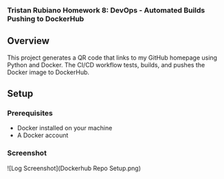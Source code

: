 ### Tristan Rubiano Homework 8: DevOps - Automated Builds Pushing to DockerHub

## Overview

This project generates a QR code that links to my GitHub homepage using Python and Docker. The CI/CD workflow tests, builds, and pushes the Docker image to DockerHub.

## Setup

### Prerequisites

- Docker installed on your machine
- A Docker account

### Screenshot


![Log Screenshot](Dockerhub Repo Setup.png)
